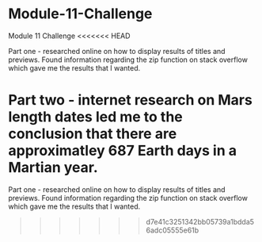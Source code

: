 # Module-11-Challenge
Module 11 Challenge
<<<<<<< HEAD

Part one - researched online on how to display results of titles and previews. Found information regarding the zip function on stack overflow which gave me the results that I wanted.

Part two - internet research on Mars length dates led me to the conclusion that there are approximatley 687 Earth days in a Martian year.
=======
Part one - researched online on how to display results of titles and previews. Found information regarding the zip function on stack overflow which gave me the results that I wanted.
>>>>>>> d7e41c3251342bb05739a1bdda56adc05555e61b
